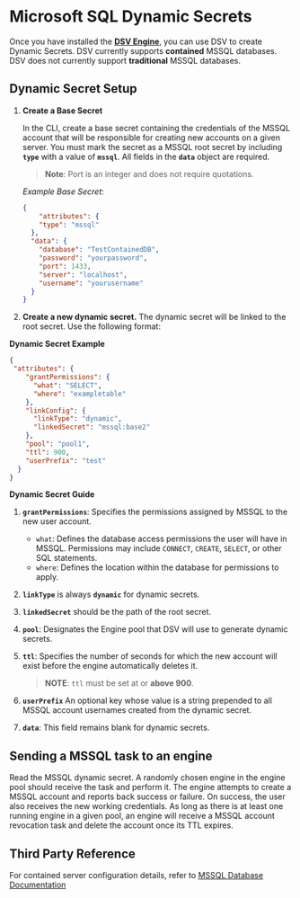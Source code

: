 [title]: # (Microsoft SQL Dynamic Secrets)
[tags]: # (DevOps Secrets Vault,DSV,)
[priority]: # (6405)

# Microsoft SQL Dynamic Secrets

Once you have installed the [**DSV Engine**](../../engine/index.md), you can use DSV to create Dynamic Secrets. DSV currently supports **contained** MSSQL databases. DSV does not currently support **traditional** MSSQL databases.

## Dynamic Secret Setup

1. **Create a Base Secret**

    In the CLI, create a base secret containing the credentials of the MSSQL account that will be responsible for creating new accounts on a given server. You must mark the secret as a MSSQL root secret by including **`type`** with a value of **`mssql`**. All fields in the **`data`** object are required.

    >**Note**: Port is an integer and does not require quotations.

    *Example Base Secret*:

    ```json
    {
        "attributes": {
        "type": "mssql"
      },
      "data": {
        "database": "TestContainedDB",
        "password": "yourpassword",
        "port": 1433,
        "server": "localhost",
        "username": "yourusername"
      }
    }
    ```

1. **Create a new dynamic secret.** The dynamic secret will be linked to the root secret. Use the following format:

**Dynamic Secret Example**

```json
{
 "attributes": {
    "grantPermissions": {
      "what": "SELECT",
      "where": "exampletable"
    },
    "linkConfig": {
      "linkType": "dynamic",
      "linkedSecret": "mssql:base2"
    },
    "pool": "pool1",
    "ttl": 900,
    "userPrefix": "test"
  }
}
```
**Dynamic Secret Guide**

1. **`grantPermissions`**: Specifies the permissions assigned by MSSQL to the new user account. 
    * `what`: Defines the database access permissions the user will have in MSSQL. Permissions may include `CONNECT`, `CREATE`, `SELECT`, or other SQL statements.
    * `where`: Defines the location within the database for permissions to apply. 

1. **`linkType`** is always **`dynamic`** for dynamic secrets.
1. **`linkedSecret`** should be the path of the root secret.
1. **`pool`**: Designates the Engine pool that DSV will use to generate dynamic secrets.
1. **`ttl`**: Specifies the number of seconds for which the new account will exist before the engine automatically deletes it.
    > **NOTE**: `ttl` must be set at or **above 900**. 
1. **`userPrefix`** An optional key whose value is a string prepended to all MSSQL account usernames created from the dynamic secret.
1. **`data`**: This field remains blank for dynamic secrets.

</td>
</tr>
</table>


## Sending a MSSQL task to an engine

Read the MSSQL dynamic secret. A randomly chosen engine in the engine pool should receive the task and perform it. The engine attempts to create a MSSQL account and reports back success or failure. On success, the user also receives the new working credentials. As long as there is at least one running engine in a given pool, an engine will receive a MSSQL account revocation task and delete the account once its TTL expires.

## Third Party Reference

For contained server configuration details, refer to [MSSQL Database Documentation](https://docs.microsoft.com/en-us/sql/relational-databases/databases/contained-databases?view=sql-server-ver15) 